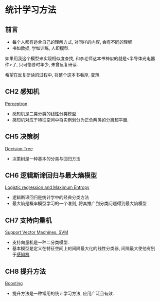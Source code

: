 # 统计学习方法
## 前言
- 每个人都有适合自己的理解方式, 对同样的内容, 会有不同的理解
- 书如数据, 学如训练, 人即模型.

如果用我这个模型来实现相似度查找, 和李老师这本书神似的就是<半导体光电器件>了, 只可惜昔时年少, 未曾反复研读.

希望在反复研读的过程中, 将整个这本书看厚, 变薄.  
## CH2 感知机
[Perceptron](CH2/README.md)
- 感知机是二类分类的线性分类模型
- 感知机对应于特征空间中将实例划分为正负两类的分离超平面.


## CH5 决策树
[Decision Tree](CH5/README.md)
- 决策树是一种基本的分类与回归方法
## CH6 逻辑斯谛回归与最大熵模型
[Logistic regression and Maximum Entropy](CH6/README.md)
- 逻辑斯谛回归是统计学中的经典分类方法
- 最大熵是概率模型学习的一个准则, 将其推广到分类问题得到最大熵模型

## CH7 支持向量机
[Support Vector Machines, SVM](CH7/README.md)

- 支持向量机是一种二分类模型.
- 基本模型是定义在特征空间上的间隔最大化的线性分类器, 间隔最大使他有别于[感知机](CH2/README.md)

## CH8 提升方法
[Boosting](CH8/README.md)
- 提升方法是一种常用的统计学习方法, 应用广泛且有效.
